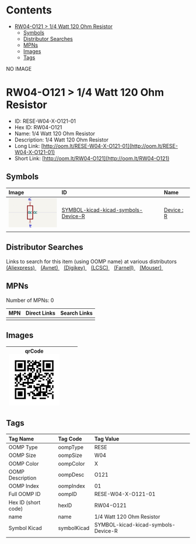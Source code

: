



Contents
========

* [RW04-O121 > 1/4 Watt 120 Ohm Resistor](#rw04-o121--14-watt-120-ohm-resistor)
	* [Symbols](#symbols)
	* [Distributor Searches](#distributor-searches)
	* [MPNs](#mpns)
	* [Images](#images)
	* [Tags](#tags)
  
NO IMAGE  
# RW04-O121 > 1/4 Watt 120 Ohm Resistor

- ID: RESE-W04-X-O121-01
- Hex ID: RW04-O121
- Name: 1/4 Watt 120 Ohm Resistor
- Description: 1/4 Watt 120 Ohm Resistor
- Long Link: [http://oom.lt/RESE-W04-X-O121-01](http://oom.lt/RESE-W04-X-O121-01)
- Short Link: [http://oom.lt/RW04-O121](http://oom.lt/RW04-O121)

## Symbols
  

|Image|ID|Name|
| :--- | :--- | :--- |
|[![](https://raw.githubusercontent.com/oomlout/oomlout_OOMP_eda_V2/main/SYMBOL/kicad/kicad-symbols/Device/R/image_140.png)](https://github.com/oomlout/oomlout_OOMP_eda_V2/tree/main/SYMBOL/kicad/kicad-symbols/Device/R/)|[SYMBOL-kicad-kicad-symbols-Device-R](https://github.com/oomlout/oomlout_OOMP_eda_V2/tree/main/SYMBOL/kicad/kicad-symbols/Device/R/)|[Device : R](https://github.com/oomlout/oomlout_OOMP_eda_V2/tree/main/SYMBOL/kicad/kicad-symbols/Device/R/)|
||||

## Distributor Searches
  
Links to search for this item (using OOMP name) at various distributors  
[(Aliexpress) ](https://www.aliexpress.com/wholesale?SearchText=11171/4+Watt+120+Ohm+Resistor)&nbsp;&nbsp;&nbsp;[(Avnet) ](https://www.avnet.com/shop/us/search/1/4+Watt+120+Ohm+Resistor)&nbsp;&nbsp;&nbsp;[(Digikey) ](https://www.digikey.co.uk/en/products/result?s=1/4+Watt+120+Ohm+Resistor)&nbsp;&nbsp;&nbsp;[(LCSC) ](https://www.lcsc.com/search?q=1/4+Watt+120+Ohm+Resistor)&nbsp;&nbsp;&nbsp;[(Farnell) ](https://uk.farnell.com/search?st=1/4+Watt+120+Ohm+Resistor)&nbsp;&nbsp;&nbsp;[(Mouser) ](https://www.mouser.com/c/?q=1/4+Watt+120+Ohm+Resistor)&nbsp;&nbsp;&nbsp;
## MPNs
  
Number of MPNs: 0  

|MPN|Direct Links|Search Links|
| :--- | :--- | :--- |
||||

## Images
  

|qrCode<br>[![](https://raw.githubusercontent.com/oomlout/oomlout_OOMP_parts_V2/main/RESE/W04/X/O121/01/qrCode_140.png)](https://github.com/oomlout/oomlout_OOMP_parts_V2/tree/main/RESE/W04/X/O121/01/qrCode.png)||||
| :---: | :---: | :---: | :---: |

## Tags
  

|Tag Name|Tag Code|Tag Value|
| :--- | :--- | :--- |
|OOMP Type|oompType|RESE|
|OOMP Size|oompSize|W04|
|OOMP Color|oompColor|X|
|OOMP Description|oompDesc|O121|
|OOMP Index|oompIndex|01|
|Full OOMP ID|oompID|RESE-W04-X-O121-01|
|Hex ID (short code)|hexID|RW04-O121|
|name|name|1/4 Watt 120 Ohm Resistor|
|Symbol Kicad|symbolKicad|SYMBOL-kicad-kicad-symbols-Device-R|
||||

